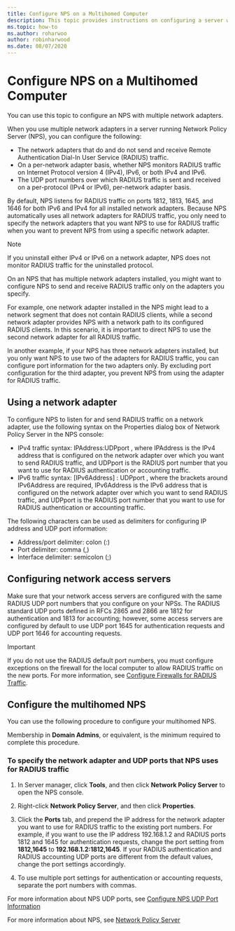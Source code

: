 ```yaml
---
title: Configure NPS on a Multihomed Computer
description: This topic provides instructions on configuring a server with multiple network adapters that is running Network Policy Server in Windows Server 2016.
ms.topic: how-to
ms.author: roharwoo
author: robinharwood
ms.date: 08/07/2020
---
```


# Configure NPS on a Multihomed Computer

You can use this topic to configure an NPS with multiple network adapters.

When you use multiple network adapters in a server running Network Policy Server (NPS), you can configure the following:

- The network adapters that do and do not send and receive Remote Authentication Dial-In User Service \(RADIUS\) traffic.
- On a per-network adapter basis, whether NPS monitors RADIUS traffic on Internet Protocol version 4 \(IPv4\), IPv6, or both IPv4 and IPv6.
- The UDP port numbers over which RADIUS traffic is sent and received on a per-protocol \(IPv4 or IPv6\), per-network adapter basis.

By default, NPS listens for RADIUS traffic on ports 1812, 1813, 1645, and 1646 for both IPv6 and IPv4 for all installed network adapters. Because NPS automatically uses all network adapters for RADIUS traffic, you only need to specify the network adapters that you want NPS to use for RADIUS traffic when you want to prevent NPS from using a specific network adapter.

>[!NOTE]
>If you uninstall either IPv4 or IPv6 on a network adapter, NPS does not monitor RADIUS traffic for the uninstalled protocol.

On an NPS that has multiple network adapters installed, you might want to configure NPS to send and receive RADIUS traffic only on the adapters you specify.

For example, one network adapter installed in the NPS might lead to a network segment that does not contain RADIUS clients, while a second network adapter provides NPS with a network path to its configured RADIUS clients. In this scenario, it is important to direct NPS to use the second network adapter for all RADIUS traffic.

In another example, if your NPS has three network adapters installed, but you only want NPS to use two of the adapters for RADIUS traffic, you can configure port information for the two adapters only. By excluding port configuration for the third adapter, you prevent NPS from using the adapter for RADIUS traffic.

## Using a network adapter

To configure NPS to listen for and send RADIUS traffic on a network adapter, use the following syntax on the Properties dialog box of Network Policy Server in the NPS console:

- IPv4 traffic syntax: IPAddress:UDPport , where IPAddress is the IPv4 address that is configured on the network adapter over which you want to send RADIUS traffic, and UDPport is the RADIUS port number that you want to use for RADIUS authentication or accounting traffic.
- IPv6 traffic syntax: [IPv6Address] : UDPport , where the brackets around IPv6Address are required, IPv6Address is the IPv6 address that is configured on the network adapter over which you want to send RADIUS traffic, and UDPport is the RADIUS port number that you want to use for RADIUS authentication or accounting traffic.

The following characters can be used as delimiters for configuring IP address and UDP port information:

- Address/port delimiter: colon (:)
- Port delimiter: comma (,)
- Interface delimiter: semicolon (;)

## Configuring network access servers

Make sure that your network access servers are configured with the same RADIUS UDP port numbers that you configure on your NPSs. The RADIUS standard UDP ports defined in RFCs 2865 and 2866 are 1812 for authentication and 1813 for accounting; however, some access servers are configured by default to use UDP port 1645 for authentication requests and UDP port 1646 for accounting requests.

>[!IMPORTANT]
>If you do not use the RADIUS default port numbers, you must configure exceptions on the firewall for the local computer to allow RADIUS traffic on the new ports. For more information, see [Configure Firewalls for RADIUS Traffic](nps-firewalls-configure.md).

## Configure the multihomed NPS

You can use the following procedure to configure your multihomed NPS.

Membership in **Domain Admins**, or equivalent, is the minimum required to complete this procedure.

### To specify the network adapter and UDP ports that NPS uses for RADIUS traffic

1. In Server manager, click **Tools**, and then click **Network Policy Server** to open the NPS console.

2. Right-click **Network Policy Server**, and then click **Properties**.

3. Click the **Ports** tab, and prepend the IP address for the network adapter you want to use for RADIUS traffic to the existing port numbers. For example, if you want to use the IP address 192.168.1.2 and RADIUS ports 1812 and 1645 for authentication requests, change the port setting from **1812,1645** to **192.168.1.2:1812,1645**. If your RADIUS authentication and RADIUS accounting UDP ports are different from the default values, change the port settings accordingly.

4. To use multiple port settings for authentication or accounting requests, separate the port numbers with commas.

For more information about NPS UDP ports, see [Configure NPS UDP Port Information](nps-udp-ports-configure.md)


For more information about NPS, see [Network Policy Server](nps-top.md)

